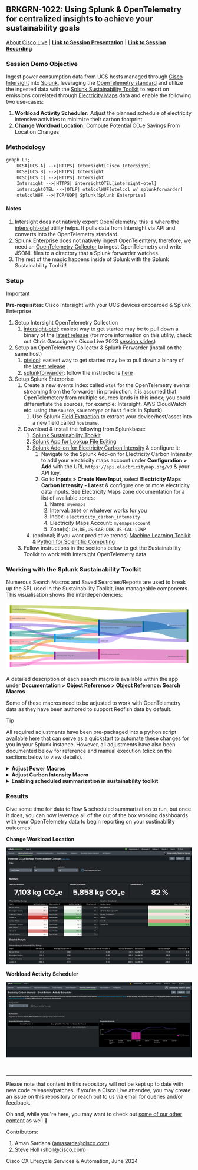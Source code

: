 ## BRKGRN-1022: Using Splunk & OpenTelemetry for centralized insights to achieve your sustainability goals

[About Cisco Live](https://www.ciscolive.com/global.html) | [**Link to Session Presentation**](/static/) | [**Link to Session Recording**](https://www.ciscolive.com) 

### Session Demo Objective

Ingest power consumption data from UCS hosts managed through [Cisco Intersight](https://intersight.com/help/saas/getting_started/overview) into [Splunk](https://splunk.com), leveraging the [OpenTelemetry standard](https://opentelemetry.io/) and utilize the ingested data with the [Splunk Sustainability Toolkit](https://splunkbase.splunk.com/app/6343) to report on emissions correlated through [Electricity Maps](https://www.electricitymaps.com/) data and enable the following two use-cases:
1. **Workload Activity Scheduler:** Adjust the planned schedule of electricity intensive activities to minimize their carbon footprint
2. **Change Workload Location:** Compute Potential CO₂e Savings From Location Changes

### Methodology

```mermaid
graph LR;
    UCSA[UCS A] -->|HTTPS| Intersight[Cisco Intersight]
    UCSB[UCS B] -->|HTTPS| Intersight
    UCSC[UCS C] -->|HTTPS| Intersight
    Intersight -->|HTTPS| intersightOTEL[intersight-otel]
    intersightOTEL -->|OTLP| otelcolWUF[otelcol w/ splunkforwarder]
    otelcolWUF -->|TCP/UDP| Splunk[Splunk Enterprise]
```

#### Notes

1. Intersight does not natively export OpenTelemetry, this is where the [intersight-otel](https://github.com/cgascoig/intersight-otel) utility helps. It pulls data from Intersight via API and converts into the OpenTelemetry standard.
2. Splunk Enterprise does not natively ingest OpenTelemtery, therefore, we need an [OpenTelemetry Collector](https://github.com/open-telemetry/opentelemetry-collector) to ingest OpenTelemetry and write JSONL files to a directory that a Splunk forwarder watches.
3. The rest of the magic happens inside of Splunk with the Splunk Sustainability Toolkit!

### Setup

> [!IMPORTANT]
> **Pre-requisites:** Cisco Intersight with your UCS devices onboarded & Splunk Enterprise

1. Setup Intersight OpenTelemetry Collection
    1. [intersight-otel](https://github.com/cgascoig/intersight-otel): easiest way to get started may be to pull down a binary of the [latest release](https://github.com/cgascoig/intersight-otel/releases) (for more information on this utility, check out Chris Gascoigne's Cisco Live 2023 [session slides](https://www.ciscolive.com/c/dam/r/ciscolive/emea/docs/2024/pdf/DEVNET-2118.pdf))
2. Setup an OpenTelemetry Collector & Splunk Forwarder (install on the same host)
    1. [otelcol](https://github.com/open-telemetry/opentelemetry-collector): easiest way to get started may be to pull down a binary of the [latest release](https://github.com/open-telemetry/opentelemetry-collector/releases)
    2. [splunkforwarder](https://www.splunk.com/en_us/download/universal-forwarder.html?locale=en_us): follow the instructions [here](https://docs.splunk.com/Documentation/Forwarder/9.2.1/Forwarder/Abouttheuniversalforwarder)
3. Setup Splunk Enterprise
    1. Create a new events index called `otel` for the OpenTelemetry events streaming from the forwarder (in production, it is assumed that OpenTelemetery from multiple sources lands in this index; you could differentiate the sources, for example: Intersight, AWS CloudWatch etc. using the `source`, `sourcetype` or `host` fields in Splunk).
        1. Use Splunk [Field Extraction](https://docs.splunk.com/Documentation/SplunkCloud/latest/Knowledge/ExtractfieldsinteractivelywithIFX) to extract your device/host/asset into a new field called `hostname`. 
    2. Download & install the following from Splunkbase: 
        1. [Splunk Sustainability Toolkit](https://splunkbase.splunk.com/app/6343)
        2. [Splunk App for Lookup File Editing](https://splunkbase.splunk.com/app/1724)
        3. [Splunk Add-on for Electricity Carbon Intensity](https://splunkbase.splunk.com/app/7089) & configure it:
            1. Navigate to the Splunk Add-on for Electricity Carbon Intensity to add your electricity maps account under **Configuration > Add** with the URL `https://api.electricitymap.org/v3` & your API key.
            2. Go to **Inputs > Create New Input**, select **Electricity Maps Carbon Intensity - Latest** & configure one or more electricity data inputs. See Electricity Maps zone documentation for a list of available zones:
                1. Name: `myemaps`
                2. Interval: `3600` or whatever works for you
                3. Index: `electricity_carbon_intensity`
                4. Electricity Maps Account: `myemapsaccount`
                5. Zone(s): `CH,DE,US-CAR-DUK,US-CAL-LDWP`
        4. (optional; if you want predictive trends) [Machine Learning Toolkit](https://splunkbase.splunk.com/app/2890) & [Python for Scientific Computing](https://splunkbase.splunk.com/app/2882)
    3. Follow instructions in the sections below to get the Sustainability Toolkit to work with Intersight OpenTelemetry data


### Working with the Splunk Sustainability Toolkit

Numerous Search Macros and Saved Searches/Reports are used to break up the SPL used in the Sustainability Toolkit, into manageable components. This visualisation shows the interdependencies:

![SST Macro Sankey Diagram](/static/macro-sankey.png)

A detailed description of each search macro is available within the app under **Documentation > Object Reference > Object Reference: Search Macros**

Some of these macros need to be adjusted to work with OpenTelemetry data as they have been authored to support Redfish data by default.

> [!TIP]
> All required adjustments have been pre-packaged into a python script [available here](/py/otel-sst-quickstart.py) that can serve as a quickstart to automate these changes for you in your Splunk instance. However, all adjustments have also been documented below for reference and manual execution (click on the sections below to view details).

<details>
<summary><strong>Adjust Power Macros</strong></summary>

1. In Splunk, browse to **Settings > Advanced Search > Search Macros**.
2. Clone `power-asset-location` and name it `power-asset-location-old`. This is to save the old search if you want to revert to using redfish data with Sustainability Toolkit in the future.
3.  Create a new search macro named `power-otel` with the following search: 
    ```spl
    index=otel 
    | spath input=_raw output=resourceMetrics path=resourceMetrics{} 
    | mvexpand resourceMetrics 
    | spath input=resourceMetrics output=myAttributes path=resource{}.attributes{} 
    | spath input=resourceMetrics output=metrics path=scopeMetrics{}.metrics{} 
    | mvexpand metrics 
    | spath input=metrics output=metricName path=name 
    | search metricName="hw.host.power-Sum" 
    | spath input=metrics output=dataPoints path=gauge.dataPoints{} 
    | mvexpand dataPoints 
    | spath input=dataPoints path=asDouble output=powerConsumed 
    | spath input=dataPoints path=startTimeUnixNano output=startTimeUnixNano 
    | eval _time=startTimeUnixNano/pow(10,9), AverageConsumedkW=round(powerConsumed/1000, 3)
    | rename hostname as "Asset IP" 
    | bin _time span=1h
    | stats avg(AverageConsumedkW) as AverageConsumedkW by _time "Asset IP"
    ```
    This formats the OTel json into the format that Splunk Sustainability Toolkit expects to see.
    Edit permissions on `power-otel` for everyone the Sustainability Toolkit app to read and write the search.

4. Edit `power-asset-location` and replace the search for `power-redfish-snmp ` with the new macro `power-otel`.

<br>
</details>

<details>
<summary><strong>Adjust Carbon Intensity Macro</strong></summary>

1. In Splunk, browse to **Settings > Advanced Search > Search Macros**.
2. Clone `electricity-carbon-intensity-for-assets` and rename it to `electricity-carbon-intensity-for-assets-old`.
3. Edit `electricity-carbon-intensity-for-assets` to replace it with the following:

    ```spl
    index=`electricity-carbon-intensity-index` 
        [         
        | search index="otel" 
        | stats values(hostname) as "Asset IP" 
        | mvexpand "Asset IP" 
        | lookup `cmdb-lookup-name` "Asset IP" OUTPUTNEW Site 
        | lookup `sites-lookup-name` "Site" OUTPUTNEW "Electricity CO2e per kWh Source" "Electricity CO2e per kWh Source Location Code" 
        | fields "Electricity CO2e per kWh Source" "Electricity CO2e per kWh Source Location Code" 
        | dedup "Electricity CO2e per kWh Source" "Electricity CO2e per kWh Source Location Code"
        | eval sourcetype='Electricity CO2e per kWh Source' 
        | eval postcode=if('Electricity CO2e per kWh Source'=="NG:carbonintensity:postcode",'Electricity CO2e per kWh Source Location Code',NULL) 
        | eval zone=if('Electricity CO2e per kWh Source'=="EM:carbonintensity",'Electricity CO2e per kWh Source Location Code',NULL) 
        | fields sourcetype, postcode, zone ] 
    | eval co2perkWh=coalesce(carbonIntensity,'intensity.forecast') 
    | eval LocationCode="Intensity_".sourcetype."/".coalesce(zone,postcode) 
    | eval _time=floor(_time) 
    | appendpipe 
        [| head 1 
        | fields _time 
        | addinfo 
        | eval TimeList=mvrange(info_min_time,info_max_time,"10m") 
        | mvexpand TimeList 
        | rename TimeList AS _time 
        | eval LocationCode=0, co2perkWh="" ] 
    | xyseries _time, LocationCode, co2perkWh
    | fields - 0 
    | filldown
    ```
<br>
</details>

<details>
<summary><strong>Enabling scheduled summarization in sustainability toolkit</strong></summary>

1. Browse to **Settings > Knowledge > Searches, Reports, and Alerts**. You may need to change the owner search to All.
2. Edit search for `Summarize Asset CO2e & kW V1.0` to the following: 

    ```spl
    | union 
        [ `power-asset-location`] 
        [ `electricity-carbon-intensity-for-assets` 
        | foreach Intensity_* matchseg1=SEG1 
            [ eval 
                Intensity_SEG1 = exact('Intensity_SEG1'/1000)
                ] ] 
    | stats first(*) as * by _time
    | foreach kW!*!location!* matchseg1=SEG1 matchseg2=SEG2 
        [ eval CO2e!SEG1 = exact(if(isnull('CO2e!SEG1'), 0, 'CO2e!SEG1') + ('<<FIELD>>' * 'Intensity_SEG2'/6))] 
    | fields - Intensity_* 
    | untable _time, Type, value 
    | rex field=Type "^(?<Type>[^\!]+)\!(?<Asset>[^\!]+)($|\!)" 
    | eval {Type}=value 
    | fields - Type value 
    | stats first(*) AS * by _time, Asset 
    | eval metric_name:asset.electricity.kWh=exact(kW/6) 
    | lookup `cmdb-lookup-name` "Asset IP" AS Asset OUTPUTNEW "Site", Country, Application, "Embodied CO2e", "Years Lifetime" 
    | eval metric_name:asset.CO2e.embodied=exact('Embodied CO2e'/('Years Lifetime'*365*24*6)) 
    | rename Asset as "Asset IP" 
    | fields - "Embodied CO2e", "Years Lifetime" 
    | rename CO2e AS metric_name:asset.CO2e.electricity kW AS metric_name:asset.electricity.kW.mean
    | mcollect index=`summary-asset-metrics-index` marker="Report=Summarize Asset CO2e & kW V1.0" "Asset IP", "Site", Country, Application
    ```

3. Edit search for `Summarize Electricity CO2e/kWh V1.0` and remove the commented `mcollect` line.
4. **Edit > Edit schedule** for those searches to run hourly. *Note:* You can run them more frequent if you need to troubleshoot setup, but carbon intensity data still summarizes in 1h spans, so some of the dashboard may lag to populate.

</details>




### Results

Give some time for data to flow & scheduled summarization to run, but once it does, you can now leverage all of the out of the box working dashboards with your OpenTelemetry data to begin reporting on your sustinability outcomes!

**Change Workload Location**

![SST CO2e Savings from Location Changes](/static/sst-co2e-savings-loc.png)

**Workload Activity Scheduler**

![SST CO2e Savings from Location Changes](/static/sst-co2e-workload-schedule.png)

<br>

--- 

Please note that content in this repository will not be kept up to date with new code releases/patches. If you're a Cisco Live attendee, you may create an issue on this repository or reach out to us via email for queries and/or feedback.

Oh and, while you're here, you may want to check out [some of our other content](https://github.com/ciscomanagedservices) as well 🚀 

Contributors:

1. Aman Sardana (amasarda@cisco.com)
2. Steve Holl (sholl@cisco.com)

Cisco CX Lifecycle Services & Automation, June 2024